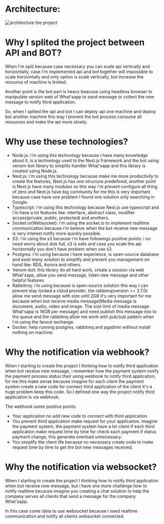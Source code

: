 Architecture:
===============

![architecture the project](https://github.com/tiago123456789/zap-easy/blob/feature/create-documentation/architecture-zap-easy.drawio.png "Architecture the project")


Why I splited the project between API and BOT?
=============================================

When I'm split because case necessary you can scale api vertically and horizontally, case I'm implemented api and bot together will impossible to scale horizontally and only option is scale vertically, but increase the resource of machine is limited.

Another point is the bot part is heavy beacuse using headless browser to manipulate version web of What'sapp to send message or collect the new message to notify third application. 

So, when I splited the api and bot I can deploy api one machine and deploy bot another machine this way I prevent the bot process consume all resources and make the api more slowly.

Why use these technologies?
============================
- Node.js: i'm using this technology because I have many knowledge about it, is a technology used to the Nest.js framework and the bot using venom-bot library to simplify handler What'sapp and this library is created using Node.js. 
- Nest.js: i'm using this technology because make me more productivily to create the features, Nest.js has one structure predefined, another point is Nest.js have many modules so this way i'm prevent configure all thing of zero and Nest.js have big community for me this is very important because case have one problem I found one solution only searching in Google.
- Typescript: i'm using this technology because Nest.js use typescript and i'm have a lot features like: interface, abstract class, modifier access(private, public, protected) and anothers.
- Socket.io(Websocket): i'm using the socket.io to implement realtime communication because i'm beleive when the bot receive new message is very interest notify  more quickly possible.
- S3: i'm using the s3 because i'm have followings positive points: i no need worry about disk full, s3 is safe and case you scale the api horizontally you don't have problem when use s3.
- Postgres: i'm using because i have experience, is open-source database and exist many solution to simplify and prevent you management on hand like: RDS, Aurora and others.
- Venom-bot: this library do all hard work, create a session via web What'sapp, allow you send message, listen new message and other helpful features
- Rabbitmq: i'm using because is open-source solution this way I can prevent stay locked a cldud provider, the rabbimq(version >= 3.7.0) allow me send message with size until 2GB it's very important for me because when bot receive media message(Media message is document, audio, video and image. The size limit of media message What'sapp is 16GB per message) and need publish this message into to the queue and the rabbitmq allow me work with pub/sub pattern when i'm using the fanout exchange.
- Docker: help running postgres, rabbitmq and pgadmin without install nothing on machine.

Why the notification via webhook?
===========================================

When I starting to create the project I thinking how to notify third application when bot receive new message, i remember how the payment system notify the payment process status their using webhook to notify third application, for me this make sense because imagine for each client the payment system create a new code for connect third application of the client it's a huge problem keep this code. So I defined one way the project notify third application is via webhook.

The webhook some positive points:
- Your application no add new code to connect with third application
- You prevent third application make request for your application. Imagine the payment system, the payment system have a lot client if each third application make request time by time for check each payment if status payment change, this generate overload unnecessary.
- You simplify the client life because no necessary create code to make request time by time to get the bot new messages received.


Why the notification via websocket?
===========================================

When I starting to create the project I thinking how to notify third application when bot receive new message, but i have one more challenge how to notify realtime because imagine you creating a chat solution to help the company serves all clients that send a message for the company What'sapp.

In this case come ideia to use websocket because i need realtime communication and 
notify all clients websocket connected.




